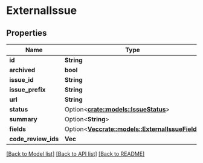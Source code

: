 # ExternalIssue

## Properties

Name | Type | Description | Notes
------------ | ------------- | ------------- | -------------
**id** | **String** |  | 
**archived** | **bool** |  | 
**issue_id** | **String** |  | 
**issue_prefix** | **String** |  | 
**url** | **String** |  | 
**status** | Option<[**crate::models::IssueStatus**](IssueStatus.md)> |  | [optional]
**summary** | Option<**String**> |  | [optional]
**fields** | Option<[**Vec<crate::models::ExternalIssueField>**](ExternalIssueField.md)> |  | [optional]
**code_review_ids** | **Vec<String>** |  | 

[[Back to Model list]](../README.md#documentation-for-models) [[Back to API list]](../README.md#documentation-for-api-endpoints) [[Back to README]](../README.md)


